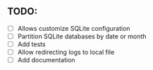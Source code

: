 ## TODO:
- [ ] Allows customize SQLite configuration
- [ ] Partition SQLite databases by date or month
- [ ] Add tests
- [ ] Allow redirecting logs to local file
- [ ] Add documentation
